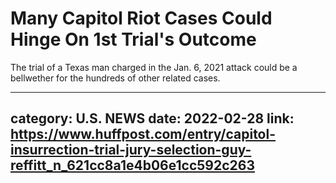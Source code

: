 # Many Capitol Riot Cases Could Hinge On 1st Trial's Outcome

The trial of a Texas man charged in the Jan. 6, 2021 attack could be a bellwether for the hundreds of other related cases.

---
category: U.S. NEWS
date: 2022-02-28
link: https://www.huffpost.com/entry/capitol-insurrection-trial-jury-selection-guy-reffitt_n_621cc8a1e4b06e1cc592c263
---
